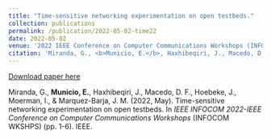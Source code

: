 ```yaml
---
title: "Time-sensitive networking experimentation on open testbeds."
collection: publications
permalink: /publication/2022-05-02-time22
date: 2022-05-02
venue: '2022 IEEE Conference on Computer Communications Workshops (INFOCOM WKSHPS)'
citation: 'Miranda, G., <b>Municio, E.</b>, Haxhibeqiri, J., Macedo, D. F., Hoebeke, J., Moerman, I., & Marquez-Barja, J. M. (2022, May). Time-sensitive networking experimentation on open testbeds. In <i>  IEEE INFOCOM 2022-IEEE Conference on Computer Communications Workshops</i> (INFOCOM WKSHPS) (pp. 1-6). IEEE.'
---
```


[Download paper here](https://biblio.ugent.be/publication/8757104/file/8757106.pdf)

Miranda, G., <b>Municio, E.</b>, Haxhibeqiri, J., Macedo, D. F., Hoebeke, J., Moerman, I., & Marquez-Barja, J. M. (2022, May). Time-sensitive networking experimentation on open testbeds. In <i>  IEEE INFOCOM 2022-IEEE Conference on Computer Communications Workshops</i> (INFOCOM WKSHPS) (pp. 1-6). IEEE.